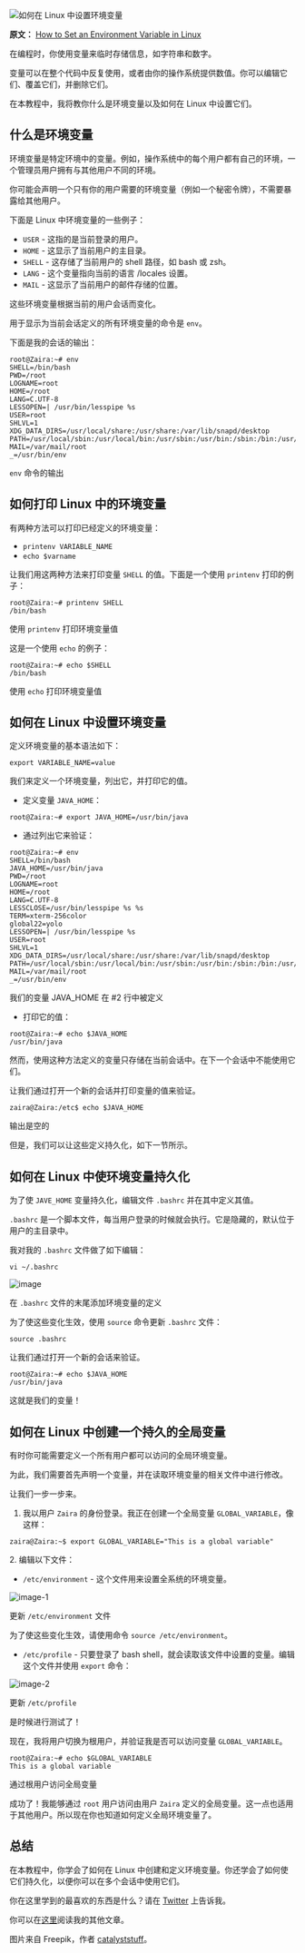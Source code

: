 ![如何在 Linux 中设置环境变量](https://chinese.freecodecamp.org/news/content/images/size/w2000/2023/01/Copy-of-Copy-of-read-write-files-python--3-.png)

**原文：** [How to Set an Environment Variable in Linux](https://www.freecodecamp.org/news/how-to-set-an-environment-variable-in-linux/)

在编程时，你使用变量来临时存储信息，如字符串和数字。

变量可以在整个代码中反复使用，或者由你的操作系统提供数值。你可以编辑它们、覆盖它们，并删除它们。

在本教程中，我将教你什么是环境变量以及如何在 Linux 中设置它们。

## 什么是环境变量

环境变量是特定环境中的变量。例如，操作系统中的每个用户都有自己的环境，一个管理员用户拥有与其他用户不同的环境。

你可能会声明一个只有你的用户需要的环境变量（例如一个秘密令牌），不需要暴露给其他用户。

下面是 Linux 中环境变量的一些例子：

* `USER` - 这指的是当前登录的用户。
* `HOME` - 这显示了当前用户的主目录。
* `SHELL` - 这存储了当前用户的 shell 路径，如 bash 或 zsh。
* `LANG` - 这个变量指向当前的语言 /locales 设置。
* `MAIL` - 这显示了当前用户的邮件存储的位置。

这些环境变量根据当前的用户会话而变化。

用于显示为当前会话定义的所有环境变量的命令是 `env`。

下面是我的会话的输出：

```
root@Zaira:~# env
SHELL=/bin/bash
PWD=/root
LOGNAME=root
HOME=/root
LANG=C.UTF-8
LESSOPEN=| /usr/bin/lesspipe %s
USER=root
SHLVL=1
XDG_DATA_DIRS=/usr/local/share:/usr/share:/var/lib/snapd/desktop
PATH=/usr/local/sbin:/usr/local/bin:/usr/sbin:/usr/bin:/sbin:/bin:/usr/games:/usr/local/games:/snap/bin
MAIL=/var/mail/root
_=/usr/bin/env
```

`env` 命令的输出

## 如何打印 Linux 中的环境变量

有两种方法可以打印已经定义的环境变量：

* `printenv VARIABLE_NAME`
* `echo $varname`

让我们用这两种方法来打印变量 `SHELL` 的值。下面是一个使用 `printenv` 打印的例子：

```
root@Zaira:~# printenv SHELL
/bin/bash
```

使用 `printenv` 打印环境变量值

这是一个使用 `echo` 的例子：

```
root@Zaira:~# echo $SHELL
/bin/bash
```

使用 `echo` 打印环境变量值

## 如何在 Linux 中设置环境变量

定义环境变量的基本语法如下：

```
export VARIABLE_NAME=value
```

我们来定义一个环境变量，列出它，并打印它的值。

* 定义变量 `JAVA_HOME`：

```
root@Zaira:~# export JAVA_HOME=/usr/bin/java
```

* 通过列出它来验证：

```
root@Zaira:~# env
SHELL=/bin/bash
JAVA_HOME=/usr/bin/java
PWD=/root
LOGNAME=root
HOME=/root
LANG=C.UTF-8
LESSCLOSE=/usr/bin/lesspipe %s %s
TERM=xterm-256color
global22=yolo
LESSOPEN=| /usr/bin/lesspipe %s
USER=root
SHLVL=1
XDG_DATA_DIRS=/usr/local/share:/usr/share:/var/lib/snapd/desktop
PATH=/usr/local/sbin:/usr/local/bin:/usr/sbin:/usr/bin:/sbin:/bin:/usr/games:/usr/local/games:/snap/bin
MAIL=/var/mail/root
_=/usr/bin/env
```

我们的变量 JAVA\_HOME 在 #2 行中被定义

* 打印它的值：

```
root@Zaira:~# echo $JAVA_HOME
/usr/bin/java
```

然而，使用这种方法定义的变量只存储在当前会话中。在下一个会话中不能使用它们。

让我们通过打开一个新的会话并打印变量的值来验证。

```
zaira@Zaira:/etc$ echo $JAVA_HOME
```

输出是空的

但是，我们可以让这些定义持久化，如下一节所示。

## 如何在 Linux 中使环境变量持久化

为了使 `JAVE_HOME` 变量持久化，编辑文件 `.bashrc` 并在其中定义其值。

`.bashrc` 是一个脚本文件，每当用户登录的时候就会执行。它是隐藏的，默认位于用户的主目录中。

我对我的 `.bashrc` 文件做了如下编辑：

```
vi ~/.bashrc
```

![image](https://chinese.freecodecamp.org/news/content/images/2023/01/image.png)

在 `.bashrc` 文件的末尾添加环境变量的定义

为了使这些变化生效，使用 `source` 命令更新 `.bashrc` 文件：

```
source .bashrc
```

让我们通过打开一个新的会话来验证。

```
root@Zaira:~# echo $JAVA_HOME
/usr/bin/java
```

这就是我们的变量！

## 如何在 Linux 中创建一个持久的全局变量

有时你可能需要定义一个所有用户都可以访问的全局环境变量。

为此，我们需要首先声明一个变量，并在读取环境变量的相关文件中进行修改。

让我们一步一步来。

1. 我以用户 `Zaira` 的身份登录。我正在创建一个全局变量 `GLOBAL_VARIABLE`，像这样：

```
zaira@Zaira:~$ export GLOBAL_VARIABLE="This is a global variable"
```

2\. 编辑以下文件：

* `/etc/environment` - 这个文件用来设置全系统的环境变量。

![image-1](https://chinese.freecodecamp.org/news/content/images/2023/01/image-1.png)

更新 `/etc/environment` 文件

为了使这些变化生效，请使用命令 `source /etc/environment`。

* `/etc/profile` - 只要登录了 bash shell，就会读取该文件中设置的变量。编辑这个文件并使用 `export` 命令：

![image-2](https://chinese.freecodecamp.org/news/content/images/2023/01/image-2.png)

更新 `/etc/profile`

是时候进行测试了！

现在，我将用户切换为根用户，并验证我是否可以访问变量 `GLOBAL_VARIABLE`。

```
root@Zaira:~# echo $GLOBAL_VARIABLE
This is a global variable
```

通过根用户访问全局变量

成功了！我能够通过 `root` 用户访问由用户 `Zaira` 定义的全局变量。这一点也适用于其他用户。所以现在你也知道如何定义全局环境变量了。

## 总结

在本教程中，你学会了如何在 Linux 中创建和定义环境变量。你还学会了如何使它们持久化，以便你可以在多个会话中使用它们。

你在这里学到的最喜欢的东西是什么？请在 [Twitter](https://twitter.com/hira_zaira) 上告诉我。

你可以在[这里](https://www.freecodecamp.org/news/author/zaira/)阅读我的其他文章。

图片来自 Freepik，作者 [catalyststuff](https://www.freepik.com/free-vector/hacker-operating-laptop-cartoon-icon-illustration-technology-icon-concept-isolated-flat-cartoon-style_11602236.htm#query=programmer\&position=2\&from_view=search\&track=sph)。

